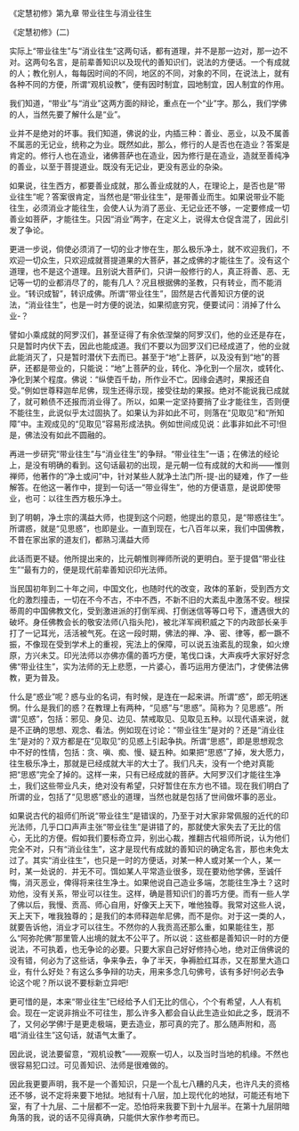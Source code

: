 
《定慧初修》第九章 带业往生与消业往生

《定慧初修》(二)

实际上“带业往生”与“消业往生”这两句话，都有道理，并不是那一边对，那一边不对。这两句名言，是前辈善知识以及现代的善知识们，说法的方便话。一个有成就的人；教化别人，每每因时间的不同，地区的不同，对象的不同，在说法上，就有各种不同的方便，所谓“观机设教”，便有因时制宜，园地制宜，因人制宜的作用。

我们知道，“带业”与“消业”这两方面的辩论，重点在一个“业”字。那么，我们学佛的人，当然先要了解什么是“业”。

业并不是绝对的坏事。我们知道，佛说的业，内插三种：善业、恶业，以及不属善不属恶的无记业，统称之为业。既然如此，那么，修行的人是否也在造业？答案是肯定的。修行人也在造业，诸佛菩萨也在造业，因为修行是在造业，造就至善纯净的善业，以至于菩提道业。既没有无记业，更没有恶业的杂染。

如果说，往生西方，都要善业成就，那么善业成就的人，在理论上，是否也是“带业往生”呢？答案很肯定，当然也是“带业往生”，是带善业而生。如果说带业不能往生，必须消业才能往生，会使人认为消了恶业、无记业还不够，一定要修成一切善业如菩萨，才能往生。只因“消业”两字，在定义上，说得太仓促含混了，因此引发了争论。

更进一步说，倘使必须消了一切的业才惨在生，那么极乐净土，就不欢迎我们，不欢迎一切众生，只欢迎成就菩提道果的大菩萨，甚之成佛的才能往生了。没有这个道理，也不是这个道理。且别说大菩萨们，只讲一般修行的人，真正将善、恶、无记等一切的业都消尽了的，能有几人？况且根据佛的圣教，只有转业，而不能消业。“转识成智”，转识成佛。所谓“带业往生”，固然是古代善知识方便的说法，“消业往生”，也是一时方便的说法，如果彻底穷究，便要试问：消掉了什么业-？

譬如小乘成就的阿罗汉们，甚至证得了有余依涅槃的阿罗汉们，他的业还是存在，只是暂时内伏下去，因此也能成道。我们不要以为回罗汉们已经成道了，他的业就此能消灭了，只是暂时潜伏下去而已。甚至于“地”上菩萨，以及没有到“地”的菩萨，还都是带业的，只能说：“地”上菩萨的业，转化、净化到一个层次，或转化、净化到某个程度。佛说：“纵使百千劫，所作业不亡。因缘会遇时，果报还自受。”例如世尊释迦牟尼佛，现生还得示现，接受往劫的果报。绝对不能说我已成就了，就可赖债不还报而消业得了。所以，如果一定坚持要捎了业才能往生，否则便不能往生，此说似乎太过固执了。如果认为非如此不可，则落在“见取见”和“所知障”中。主观成见的“见取见”容易形成法执。例如世间成见说：此事非如此不可!但是，佛法没有如此不圆融的。

再进一步研究“带业往生”与“消业往生”的争辩。“带业往生”一语；在佛法的经论上，是没有明确的看到。这句话最初的出现，是元朝一位有成就的大和尚——惟则禅师，他著作的“净土或问”中，针对某些人就净土法门所-提-出的疑难，作了一些解答。在他这一著作中，提到一句话一“带业得生”，他的方便语意，是说即使带业，也可：以往生西方极乐净土。

到了明朝，净土宗的澫益大师，也提到这个问题，他提出的意见，是“带惑往生”。所谓惑，就是“见思惑”，也即是业。一直到现在，七八百年以来，我们中国佛教，不昔在家出家的道友们，都熟习澫益大师

此话而更不疑。他所提出来的，比元朝惟则禅师所说的更明白。至于提倡“带业往生”“最有力的，便是现代前辈善知识印光法师。

当民国初年到二十年之间，中国文化，也随时代的改变，政体的革新，受到西方文化的激烈撞击，一切在不今不古，不中不西，不新不旧的大紊乱中激荡不安。根探蒂周的中国佛教文化，受到激进派的打倒军阀、打倒迷信等等口号下，遭遇很大的破坏。身任佛教会长的敬安法师(八指头陀)，被北洋军阀积威之下的内政部长亲手打了一记耳光，活活被气死。在这一段时期，佛法的禅、净、密、律等，都一蹶不振，不像现在受到学术上的重视，宪法上的保障，可以说五浊紊乱的现象，如火燎原，方兴未艾。印光法师以亦佛亦儒的善巧方便，笔伐口诛，大声疾呼大家好好念佛“带业往生”，实为法师的无上悲愿，一片婆心，善巧运用方便法门，才使佛法佛教，更为普及。

什么是“惑业”呢？惑与业的名词，有时候，是连在一起来讲。所谓“惑”，郎无明迷惘。什么是我们的惑？在教理上有两种，“见惑”与“思惑”。简称为？见思惑”。所谓“见惑”，包括：邪见、身见、边见、禁戒取见、见取见五种。以现代语来说，就是不正确的思想、观念、看法。例如现在讨论：“带业往生”是对的？还是“消业往生”是对的？双方都是在“见取见”的见惑上引起争执。所谓“思惑”，即是思想观念中不好的性情，包括：贪、嗔、痴、慢、疑五种。如果把“思惑”了掉，发大愿力，往生极乐净土，那就是已经成就大半的大士了。我们凡夫，没有一个绝对真能把“思惑”完全了掉的。这样一来，只有已经成就的菩萨。大阿罗汉们才能往生净土，我们这些带业凡夫，绝对没有希望，只好暂住在东方也不错。现在我们明白了所谓的业，包括了“见思惑”惑业的道理，当然也就是包括了世间做坏事的恶业。

如果说古代的祖师们所说“带业往生”是错误的，乃至于对大家非常佩服的近代的印光法师，几乎口口声声主张“带业往生”是讲错了的，那就使大家失去了无比的信心，无比的方便。假如我们要标奇立异，别出心裁，推翻古代祖师所说，认为他们完全不对，只有“消业往生”，这才是现代有成就的善知识的确定名言，那也未免太过了。其实“消业往生”，也只是一时的方便话，对某一种人或对某一个人，某一时，某一处说的．并无不可。饵如某人平常造业很多，现在要劝他学佛，至诚仟悔，消灭恶业，俾得将来往生净土。如果他说自己造业多端，怎能往生净土？这时劝他，没有关系，带业可以往生。这样，确是菩知识们的善巧方便。而有一些人学了佛以后，我慢、贡高、师心自用，好像天上天下，唯他独尊。我常对这些人说，天上天下，唯我独尊的；是我们的本师释迦牟尼佛，而不是你。对于这一类的人，就要告诉他，消业才可以往生。不然你的人我贡高还那么重，如果能往生，那么“阿弥陀佛”那里管人出境的就太不公平了。所以说：这些都是善知识一时的方便说法，不可执着，也无争论的必要。只要大家自己好好修持心地，绝对正俏佛说的没有错，何必为了这些话，争来争去，争了半天，争褥脸红耳赤，又在那里大造口业，有什么好处？有这么多争辩的功夫，用来多念几句佛号，该有多好!何必去争论这个呢？所以说不要标新立异吧!

更可惜的是，本来“带业往生”已经给予人们无比的信心，个个有希望，人人有机会。现在一定说非捎业不可往生，那么许多入都会自认此生造业如此之多，既消不了，又何必学佛!于是更走极端，更去造业，那可真的完了。那么随声附和，高唱“消业往生”这句话，就语气太重了。

因此说，说法要留意，“观机设教”——观察一切人，以及当时当地的机缘。不然也很容易犯口过。可见善知识、法师是很难做的。

因此我更要声明，我不是一个善知识，只是一个乱七八糟的凡夫，也许凡夫的资格还不够，说不定将来要下地狱。地狱有十八层，加上现代化的地狱，可能还有地下室，有了十九层、二十层都不一定。恐怕将来我要下到十九层半。在第十九层阴暗角落的我，说的话不见得真确，只能供大家作参考而已。
